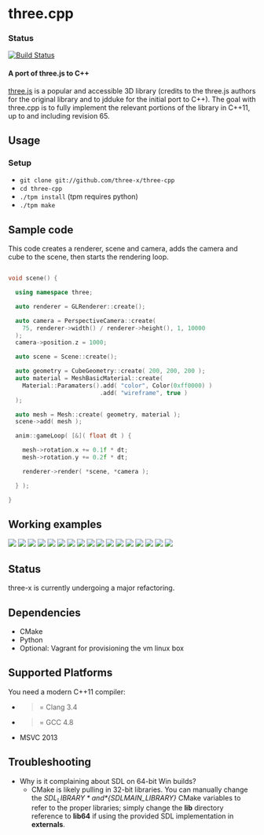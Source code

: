 three.cpp
=========

### Status
[![Build Status](https://travis-ci.org/three-x/three-cpp.svg)](https://travis-ci.org/three-x/three-cpp)

#### A port of three.js to C++ #####

[three.js](http://mrdoob.github.com/three.js/) is a popular and accessible 3D library (credits to the three.js authors for the original library and to jdduke for the initial port to C++). The goal with three.cpp is to fully implement the relevant portions of the library in C++11, up to and including revision 65.

## Usage ##

### Setup ###
* `git clone git://github.com/three-x/three-cpp`
* `cd three-cpp`
* `./tpm install` (tpm requires python)
* `./tpm make`

## Sample code ##

This code creates a renderer, scene and camera, adds the camera and cube to the scene, then starts the rendering loop.

```c++

void scene() {

  using namespace three;

  auto renderer = GLRenderer::create();

  auto camera = PerspectiveCamera::create(
    75, renderer->width() / renderer->height(), 1, 10000
  );
  camera->position.z = 1000;

  auto scene = Scene::create();

  auto geometry = CubeGeometry::create( 200, 200, 200 );
  auto material = MeshBasicMaterial::create(
    Material::Paramaters().add( "color", Color(0xff0000) )
                          .add( "wireframe", true )
  );

  auto mesh = Mesh::create( geometry, material );
  scene->add( mesh );

  anim::gameLoop( [&]( float dt ) {

    mesh->rotation.x += 0.1f * dt;
    mesh->rotation.y += 0.2f * dt;

    renderer->render( *scene, *camera );

  } );

}

```

## Working examples ##

<img src="https://raw.github.com/three-x/three-cpp/master/data/thumbs/webgl_custom_attributes_particles.png">
<img src="https://raw.github.com/three-x/three-cpp/master/data/thumbs/webgl_custom_attributes_particles2.png">
<img src="https://raw.github.com/three-x/three-cpp/master/data/thumbs/webgl_custom_attributes_particles3.png">
<img src="https://raw.github.com/three-x/three-cpp/master/data/thumbs/webgl_geometry_hierarchy.png">
<img src="https://raw.github.com/three-x/three-cpp/master/data/thumbs/webgl_geometry_hierarchy2.png">
<img src="https://raw.github.com/three-x/three-cpp/master/data/thumbs/webgl_geometry_minecraft.png">
<img src="https://raw.github.com/three-x/three-cpp/master/data/thumbs/webgl_lines_colors.png">
<img src="https://raw.github.com/three-x/three-cpp/master/data/thumbs/webgl_lines_cubes.png">
<img src="https://raw.github.com/three-x/three-cpp/master/data/thumbs/webgl_lines_sphere.png">
<img src="https://raw.github.com/three-x/three-cpp/master/data/thumbs/webgl_particles_billboards.png">
<img src="https://raw.github.com/three-x/three-cpp/master/data/thumbs/webgl_particles_billboards_colors.png">
<img src="https://raw.github.com/three-x/three-cpp/master/data/thumbs/webgl_particles_random.png">
<img src="https://raw.github.com/three-x/three-cpp/master/data/thumbs/webgl_particles_sprites.png">
<img src="https://raw.github.com/three-x/three-cpp/master/data/thumbs/webgl_shader.png">
<img src="https://raw.github.com/three-x/three-cpp/master/data/thumbs/webgl_shader2.png">
<img src="https://raw.github.com/three-x/three-cpp/master/data/thumbs/webgl_shader_lava.png">
<img src="https://raw.github.com/three-x/three-cpp/master/data/thumbs/webgl_test_memory.png">

## Status ##

three-x is currently undergoing a major refactoring.

## Dependencies ##
* CMake
* Python
* Optional: Vagrant for provisioning the vm linux box

## Supported Platforms ##

You need a modern C++11 compiler:
* >= Clang 3.4
* >= GCC 4.8
* MSVC 2013

## Troubleshooting ##

* Why is it complaining about SDL on 64-bit Win builds?
    * CMake is likely pulling in 32-bit libraries. You can manually change the *${SDL_LIBRARY}* and *${SDLMAIN_LIBRARY}* CMake variables to refer to the proper libraries; simply change the **lib** directory reference to **lib64** if using the provided SDL implementation in **externals**.
